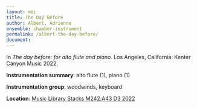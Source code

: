 ```yaml
---
layout: mei
title: The Day Before
author: Albert, Adrienne
ensemble: chamber-instrument
permalink: /albert-the-day-before/
document:
---
```


In *The day before: for alto flute and piano.* Los Angeles, California: Kenter Canyon Music 2022.

**Instrumentation summary**: alto flute (1), piano (1) 

**Instrumentation group**: woodwinds, keyboard

**Location**: <a href="https://tufts.primo.exlibrisgroup.com/permalink/01TUN_INST/1kc9gia/alma991018911078403851" target="_blank">Music Library Stacks M242.A43 D3 2022</a>